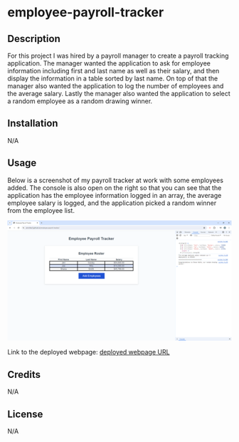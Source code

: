 # employee-payroll-tracker

## Description

For this project I was hired by a payroll manager to create a payroll tracking application. The manager wanted the application to ask for employee information including first and last name as well as their salary, and then display the information in a table sorted by last name. On top of that the manager also wanted the application to log the number of employees and the average salary. Lastly the manager also wanted the application to select a random employee as a random drawing winner.

## Installation

N/A

## Usage

Below is a screenshot of my payroll tracker at work with some employees added. The console is also open on the right so that you can see that the application has the employee information logged in an array, the average employee salary is logged, and the application picked a random winner from the employee list.

![screenshot of working payroll tracker](assets/Images/employee-payroll-tracker-photo.png)

Link to the deployed webpage:
[deployed webpage URL](https://anrichter2.github.io/employee-payroll-tracker/)

## Credits

N/A

## License

N/A